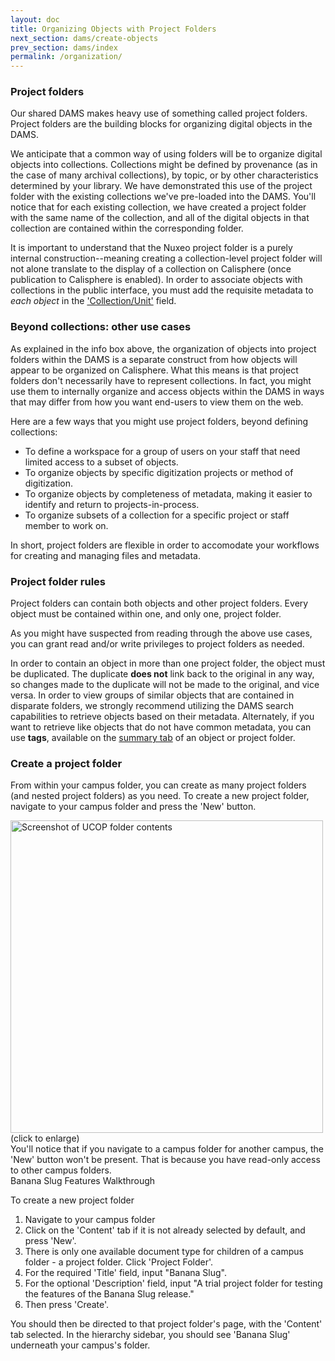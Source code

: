 ```yaml
---
layout: doc
title: Organizing Objects with Project Folders
next_section: dams/create-objects
prev_section: dams/index
permalink: /organization/
---
```


### Project folders

Our shared DAMS makes heavy use of something called project folders. Project folders are the building blocks for organizing digital objects in the DAMS.

We anticipate that a common way of using folders will be to organize digital objects into collections. Collections might be defined by provenance (as in the case of many archival collections), by topic, or by other characteristics determined by your library. We have demonstrated this use of the project folder with the existing collections we've pre-loaded into the DAMS. You'll notice that for each existing collection, we have created a project folder with the same name of the collection, and all of the digital objects in that collection are contained within the corresponding folder.

<div class="note">It is important to understand that the Nuxeo project folder is a purely internal construction--meaning creating a collection-level project folder will not alone translate to the display of a collection on Calisphere (once publication to Calisphere is enabled). In order to associate objects with collections in the public interface, you must add the requisite metadata to <i>each object</i> in the <a href="" class="notelink">'Collection/Unit'</a> field.</div>

### Beyond collections: other use cases
As explained in the info box above, the organization of objects into project folders within the DAMS is a separate construct from how objects will appear to be organized on Calisphere. What this means is that project folders don't necessarily have to represent collections. In fact, you might use them to internally organize and access objects within the DAMS in ways that may differ from how you want end-users to view them on the web.

Here are a few ways that you might use project folders, beyond defining collections:

  - To define a workspace for a group of users on your staff that need limited access to a subset of objects. 
  - To organize objects by specific digitization projects or method of digitization. 
  - To organize objects by completeness of metadata, making it easier to identify and return to projects-in-process. 
  - To organize subsets of a collection for a specific project or staff member to work on.

In short, project folders are flexible in order to accomodate your workflows for creating and managing files and metadata.

### Project folder rules
Project folders can contain both objects and other project folders. Every object must be contained within one, and only one, project folder.

As you might have suspected from reading through the above use cases, you can grant read and/or write privileges to project folders as needed.

<div class="note">In order to contain an object in more than one project folder, the object must be duplicated. The duplicate <b>does not</b> link back to the original in any way, so changes made to the duplicate will not be made to the original, and vice versa. In order to view groups of similar objects that are contained in disparate folders, we strongly recommend utilizing the DAMS search capabilities to retrieve objects based on their metadata. Alternately, if you want to retrieve like objects that do not have common metadata, you can use <b>tags</b>, available on the <a href="{{ site.url }}{{ site.baseurl}}/docs/dams/edit-objects" class="notelink">summary tab</a> of an object or project folder.</div>

### Create a project folder
From within your campus folder, you can create as many project folders (and nested project folders) as you need. To create a new project folder, navigate to your campus folder and press the 'New' button. 

<a class="img-popup" href="{{ site.url }}{{ site.baseurl }}/images/2_UCOP-folder.png">
  <img src="{{ site.url }}{{ site.baseurl }}/images/2_UCOP-folder.png" alt="Screenshot of UCOP folder contents" style="width: 500px">
</a>
<br>(click to enlarge)

<div class="note">You'll notice that if you navigate to a campus folder for another campus, the 'New' button won't be present. That is because you have read-only access to other campus folders.</div>

<div class="walkthrough">Banana Slug Features Walkthrough</div>

To create a new project folder 

1. Navigate to your campus folder
2. Click on the 'Content' tab if it is not already selected by default, and press 'New'.
3. There is only one available document type for children of a campus folder - a project folder. Click 'Project Folder'. 
4. For the required 'Title' field, input "Banana Slug".
5. For the optional 'Description' field, input "A trial project folder for testing the features of the Banana Slug release." 
6. Then press 'Create'. 

<p>You should then be directed to that project folder's page, with the 'Content' tab selected. In the hierarchy sidebar, you should see 'Banana Slug' underneath your campus's folder.</p>
